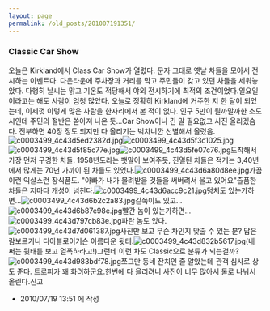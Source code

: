 ```yaml
---
layout: page
permalink: /old_posts/201007191351/
---
```


### Classic Car Show


오늘은 Kirkland에서 Class Car Show가 열렸다. 문자 그대로 옛날 차들을 모아서 전시하는 이벤트다. 다운타운에 주차장과 거리를 막고 주민들이 갖고 있던 차들을 세워놓았다. 다행히 날씨는 맑고 기온도 적당해서 야외 전시하기에 최적의 조건이었다.일요일이라고는 해도 사람이 엄청 많았다. 오늘로 정확히 Kirkland에 거주한 지 한 달이 되었는데, 이제껏 이렇게 많은 사람을 한자리에서 본 적이 없다. 인구 5만이 될까말까한 소도시인데 주민의 절반은 쏟아져 나온 듯...Car Show이니 긴 말 필요없고 사진 올리겠슴다. 전부하면 40장 정도 되지만 다 올리기는 벅차니깐 선별해서 올렸음.![c0003499_4c43d5ed2382d.jpg](201007191351/c0003499_4c43d5ed2382d.jpg)![c0003499_4c43d5f3c1025.jpg](201007191351/c0003499_4c43d5f3c1025.jpg)![c0003499_4c43d5f85c77e.jpg](201007191351/c0003499_4c43d5f85c77e.jpg)![c0003499_4c43d5fe07c76.jpg](201007191351/c0003499_4c43d5fe07c76.jpg)도착해서 가장 먼저 구경한 차들. 1958년도라는 팻말이 보여주듯, 진열된 차들은 적게는 3,40년에서 많게는 70년 가까이 된 차들도 있었다.![c0003499_4c43d6a80d8ee.jpg](201007191351/c0003499_4c43d6a80d8ee.jpg)가끔 이런 익살스런 장식품도. "아빠가 내가 물려받을 것들을 써버려서 울고 있어요"출품한 차들은 저마다 개성이 넘친다.![c0003499_4c43d6acc9c21.jpg](201007191351/c0003499_4c43d6acc9c21.jpg)덩치도 있는가하면...![c0003499_4c43d6b2c2a83.jpg](201007191351/c0003499_4c43d6b2c2a83.jpg)길쭉이도 있고...![c0003499_4c43d6b87e98e.jpg](201007191351/c0003499_4c43d6b87e98e.jpg)빨간 놈이 있는가하면...![c0003499_4c43d797cb83e.jpg](201007191351/c0003499_4c43d797cb83e.jpg)파란 놈도 있다.![c0003499_4c43d7d061387.jpg](201007191351/c0003499_4c43d7d061387.jpg)사진만 보고 무슨 차인지 맞출 수 있는 분? 답은람보르기니 디아블로이거슨 아름다운 뒷태.![c0003499_4c43d832b5617.jpg](201007191351/c0003499_4c43d832b5617.jpg)(내 쩌는 뒷태를 보고 열폭하라고!)그런데 이런 차도 Classic으로 분류가 되는걸까?![c0003499_4c43d983bdf78.jpg](201007191351/c0003499_4c43d983bdf78.jpg)쪼그만 동네 잔치인 줄 알았는데 관객 심사로 상도 준다. 트로피가 꽤 화려하군요.한번에 다 올리려니 사진이 너무 많아서 둘로 나눠서 올린다.신고


- 2010/07/19 13:51 에 작성